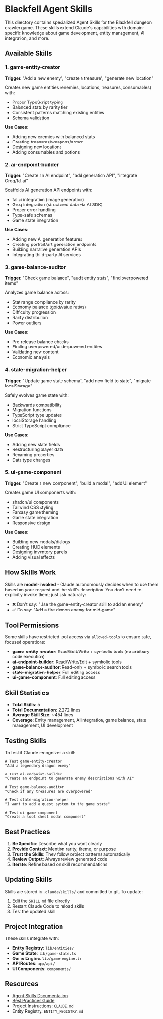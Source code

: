 # Blackfell Agent Skills

This directory contains specialized Agent Skills for the Blackfell dungeon crawler game. These skills extend Claude's capabilities with domain-specific knowledge about game development, entity management, AI integration, and more.

## Available Skills

### 1. game-entity-creator
**Trigger**: "Add a new enemy", "create a treasure", "generate new location"

Creates new game entities (enemies, locations, treasures, consumables) with:
- Proper TypeScript typing
- Balanced stats by rarity tier
- Consistent patterns matching existing entities
- Schema validation

**Use Cases**:
- Adding new enemies with balanced stats
- Creating treasures/weapons/armor
- Designing new locations
- Adding consumables and potions

### 2. ai-endpoint-builder
**Trigger**: "Create an AI endpoint", "add generation API", "integrate Groq/fal.ai"

Scaffolds AI generation API endpoints with:
- fal.ai integration (image generation)
- Groq integration (structured data via AI SDK)
- Proper error handling
- Type-safe schemas
- Game state integration

**Use Cases**:
- Adding new AI generation features
- Creating portrait/art generation endpoints
- Building narrative generation APIs
- Integrating third-party AI services

### 3. game-balance-auditor
**Trigger**: "Check game balance", "audit entity stats", "find overpowered items"

Analyzes game balance across:
- Stat range compliance by rarity
- Economy balance (gold/value ratios)
- Difficulty progression
- Rarity distribution
- Power outliers

**Use Cases**:
- Pre-release balance checks
- Finding overpowered/underpowered entities
- Validating new content
- Economic analysis

### 4. state-migration-helper
**Trigger**: "Update game state schema", "add new field to state", "migrate localStorage"

Safely evolves game state with:
- Backwards compatibility
- Migration functions
- TypeScript type updates
- localStorage handling
- Strict TypeScript compliance

**Use Cases**:
- Adding new state fields
- Restructuring player data
- Renaming properties
- Data type changes

### 5. ui-game-component
**Trigger**: "Create a new component", "build a modal", "add UI element"

Creates game UI components with:
- shadcn/ui components
- Tailwind CSS styling
- Fantasy game theming
- Game state integration
- Responsive design

**Use Cases**:
- Building new modals/dialogs
- Creating HUD elements
- Designing inventory panels
- Adding visual effects

## How Skills Work

Skills are **model-invoked** - Claude autonomously decides when to use them based on your request and the skill's description. You don't need to explicitly invoke them; just ask naturally:

- ❌ Don't say: "Use the game-entity-creator skill to add an enemy"
- ✅ Do say: "Add a fire demon enemy for mid-game"

## Tool Permissions

Some skills have restricted tool access via `allowed-tools` to ensure safe, focused operations:

- **game-entity-creator**: Read/Edit/Write + symbolic tools (no arbitrary code execution)
- **ai-endpoint-builder**: Read/Write/Edit + symbolic tools
- **game-balance-auditor**: Read-only + symbolic search tools
- **state-migration-helper**: Full editing access
- **ui-game-component**: Full editing access

## Skill Statistics

- **Total Skills**: 5
- **Total Documentation**: 2,272 lines
- **Average Skill Size**: ~454 lines
- **Coverage**: Entity management, AI integration, game balance, state management, UI development

## Testing Skills

To test if Claude recognizes a skill:

```
# Test game-entity-creator
"Add a legendary dragon enemy"

# Test ai-endpoint-builder
"Create an endpoint to generate enemy descriptions with AI"

# Test game-balance-auditor
"Check if any treasures are overpowered"

# Test state-migration-helper
"I want to add a quest system to the game state"

# Test ui-game-component
"Create a loot chest modal component"
```

## Best Practices

1. **Be Specific**: Describe what you want clearly
2. **Provide Context**: Mention rarity, theme, or purpose
3. **Trust the Skills**: They follow project patterns automatically
4. **Review Output**: Always review generated code
5. **Iterate**: Refine based on skill recommendations

## Updating Skills

Skills are stored in `.claude/skills/` and committed to git. To update:

1. Edit the `SKILL.md` file directly
2. Restart Claude Code to reload skills
3. Test the updated skill

## Project Integration

These skills integrate with:
- **Entity Registry**: `lib/entities/`
- **Game State**: `lib/game-state.ts`
- **Game Engine**: `lib/game-engine.ts`
- **API Routes**: `app/api/`
- **UI Components**: `components/`

## Resources

- [Agent Skills Documentation](https://docs.anthropic.com/claude/docs/agents-and-tools/agent-skills)
- [Best Practices Guide](https://docs.anthropic.com/claude/docs/agents-and-tools/agent-skills/best-practices)
- Project Instructions: `CLAUDE.md`
- Entity Registry: `ENTITY_REGISTRY.md`
